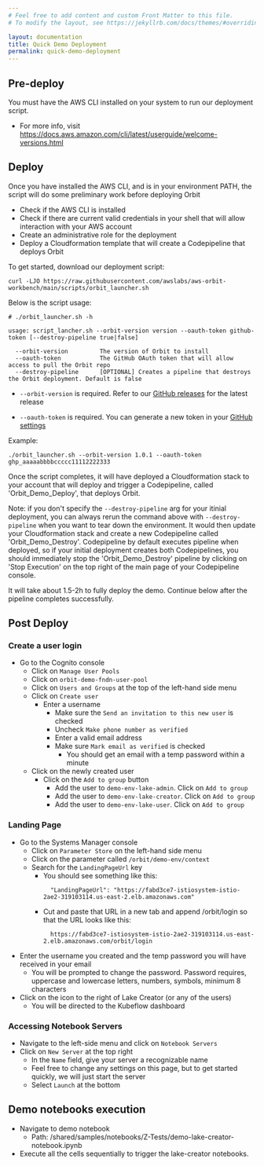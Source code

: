 ```yaml
---
# Feel free to add content and custom Front Matter to this file.
# To modify the layout, see https://jekyllrb.com/docs/themes/#overriding-theme-defaults

layout: documentation
title: Quick Demo Deployment
permalink: quick-demo-deployment
---
```



## Pre-deploy

You must have the AWS CLI installed on your system to run our deployment script. 

- For more info, visit https://docs.aws.amazon.com/cli/latest/userguide/welcome-versions.html

## Deploy

Once you have installed the AWS CLI, and is in your environment PATH, the script will do some preliminary work before deploying Orbit

- Check if the AWS CLI is installed
- Check if there are current valid credentials in your shell that will allow interaction with your AWS account
- Create an administrative role for the deployment
- Deploy a Cloudformation template that will create a Codepipeline that deploys Orbit

To get started, download our deployment script:

`curl -LJO https://raw.githubusercontent.com/awslabs/aws-orbit-workbench/main/scripts/orbit_launcher.sh`

Below is the script usage:
```
# ./orbit_launcher.sh -h

usage: script_lancher.sh --orbit-version version --oauth-token github-token [--destroy-pipeline true|false]

  --orbit-version         The version of Orbit to install
  --oauth-token           The GitHub OAuth token that will allow access to pull the Orbit repo
  --destroy-pipeline      [OPTIONAL] Creates a pipeline that destroys the Orbit deployment. Default is false
```

- `--orbit-version` is required. Refer to our [GitHub releases](https://github.com/awslabs/aws-orbit-workbench/releases) for the latest release

- `--oauth-token` is required. You can generate a new token in your [GitHub settings](https://github.com/settings/tokens)



Example:
```
./orbit_launcher.sh --orbit-version 1.0.1 --oauth-token ghp_aaaaabbbbccccc11112222333
```

Once the script completes, it will have deployed a Cloudformation stack to your account that will deploy and trigger a Codepipeline, called 'Orbit_Demo_Deploy', that deploys Orbit.

Note: if you don't specify the `--destroy-pipeline` arg for your itinial deployment, you can always rerun the command above with `--destroy-pipeline` when you want to tear down the environment. It would then update your Cloudformation stack and create a new Codepipeline called 'Orbit_Demo_Destroy'. Codepipeline by default executes pipeline when deployed, so if your initial deployment creates both Codepipelines, you should immediately stop the 'Orbit_Demo_Destroy' pipeline by clicking on 'Stop Execution' on the top right of the main page of your Codepipeline console.

It will take about 1.5-2h to fully deploy the demo. Continue below after the pipeline completes successfully.

## Post Deploy

### Create a user login
- Go to the Cognito console
  - Click on `Manage User Pools`
  - Click on `orbit-demo-fndn-user-pool`
  - Click on `Users and Groups` at the top of the left-hand side menu
  - Click on `Create user`
    - Enter a username
      - Make sure the `Send an invitation to this new user` is checked
      - Uncheck `Make phone number as verified`
      - Enter a valid email address
      - Make sure `Mark email as verified` is checked
        - You should get an email with a temp password within a minute
  - Click on the newly created user
    - Click on the `Add to group` button
      - Add the user to `demo-env-lake-admin`. Click on `Add to group`
      - Add the user to `demo-env-lake-creator`. Click on `Add to group`
      - Add the user to `demo-env-lake-user`. Click on `Add to group`


### Landing Page
- Go to the Systems Manager console
  - Click on `Parameter Store` on the left-hand side menu
  - Click on the parameter called `/orbit/demo-env/context`
  - Search for the `LandingPageUrl` key
    - You should see something like this:
      ```
        "LandingPageUrl": "https://fabd3ce7-istiosystem-istio-2ae2-319103114.us-east-2.elb.amazonaws.com"
      ```
    - Cut and paste that URL in a new tab and append /orbit/login so that the URL looks like this:
      ```
        https://fabd3ce7-istiosystem-istio-2ae2-319103114.us-east-2.elb.amazonaws.com/orbit/login
      ```
- Enter the username you created and the temp password you will have received in your email
  - You will be prompted to change the password. Password requires, uppercase and lowercase letters, numbers, symbols, minimum 8 characters
- Click on the icon to the right of Lake Creator (or any of the users)
  - You will be directed to the Kubeflow dashboard

### Accessing Notebook Servers
- Navigate to the left-side menu and click on `Notebook Servers` 
- Click on `New Server` at the top right
  - In the `Name` field, give your server a recognizable name
  - Feel free to change any settings on this page, but to get started quickly, we will just start the server
  - Select `Launch` at the bottom

## Demo notebooks execution

- Navigate to demo notebook
  - Path: /shared/samples/notebooks/Z-Tests/demo-lake-creator-notebook.ipynb
- Execute all the cells sequentially to trigger the lake-creator notebooks.
